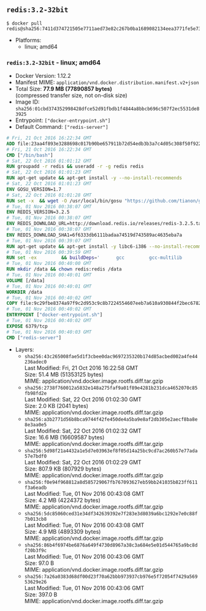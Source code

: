 ## `redis:3.2-32bit`

```console
$ docker pull redis@sha256:7411d374721505e7711aed73e82c267b0ba1689082134eea3771fe5e7316fbb5
```

-	Platforms:
	-	linux; amd64

### `redis:3.2-32bit` - linux; amd64

-	Docker Version: 1.12.2
-	Manifest MIME: `application/vnd.docker.distribution.manifest.v2+json`
-	Total Size: **77.9 MB (77890857 bytes)**  
	(compressed transfer size, not on-disk size)
-	Image ID: `sha256:01cbd374352998428dfce52d91fbdb1f4844a8bbcb696c507f2ec5531de83925`
-	Entrypoint: `["docker-entrypoint.sh"]`
-	Default Command: `["redis-server"]`

```dockerfile
# Fri, 21 Oct 2016 16:22:34 GMT
ADD file:23aa4f893e3288698c017b90be657911b72d54edb3b3a7c4d05c308f50f9228f in / 
# Fri, 21 Oct 2016 16:22:34 GMT
CMD ["/bin/bash"]
# Sat, 22 Oct 2016 01:01:12 GMT
RUN groupadd -r redis && useradd -r -g redis redis
# Sat, 22 Oct 2016 01:01:23 GMT
RUN apt-get update && apt-get install -y --no-install-recommends 		ca-certificates 		wget 	&& rm -rf /var/lib/apt/lists/*
# Sat, 22 Oct 2016 01:01:23 GMT
ENV GOSU_VERSION=1.7
# Sat, 22 Oct 2016 01:01:28 GMT
RUN set -x 	&& wget -O /usr/local/bin/gosu "https://github.com/tianon/gosu/releases/download/$GOSU_VERSION/gosu-$(dpkg --print-architecture)" 	&& wget -O /usr/local/bin/gosu.asc "https://github.com/tianon/gosu/releases/download/$GOSU_VERSION/gosu-$(dpkg --print-architecture).asc" 	&& export GNUPGHOME="$(mktemp -d)" 	&& gpg --keyserver ha.pool.sks-keyservers.net --recv-keys B42F6819007F00F88E364FD4036A9C25BF357DD4 	&& gpg --batch --verify /usr/local/bin/gosu.asc /usr/local/bin/gosu 	&& rm -r "$GNUPGHOME" /usr/local/bin/gosu.asc 	&& chmod +x /usr/local/bin/gosu 	&& gosu nobody true
# Tue, 01 Nov 2016 00:38:07 GMT
ENV REDIS_VERSION=3.2.5
# Tue, 01 Nov 2016 00:38:07 GMT
ENV REDIS_DOWNLOAD_URL=http://download.redis.io/releases/redis-3.2.5.tar.gz
# Tue, 01 Nov 2016 00:38:07 GMT
ENV REDIS_DOWNLOAD_SHA1=6f6333db6111badaa74519d743589ac4635eba7a
# Tue, 01 Nov 2016 00:39:07 GMT
RUN apt-get update && apt-get install -y libc6-i386 --no-install-recommends && rm -rf /var/lib/apt/lists/*
# Tue, 01 Nov 2016 00:39:59 GMT
RUN set -ex 		&& buildDeps=' 		gcc 		gcc-multilib 		libc6-dev-i386 		make 	' 	&& apt-get update 	&& apt-get install -y $buildDeps --no-install-recommends 	&& rm -rf /var/lib/apt/lists/* 		&& wget -O redis.tar.gz "$REDIS_DOWNLOAD_URL" 	&& echo "$REDIS_DOWNLOAD_SHA1 *redis.tar.gz" | sha1sum -c - 	&& mkdir -p /usr/src/redis 	&& tar -xzf redis.tar.gz -C /usr/src/redis --strip-components=1 	&& rm redis.tar.gz 		&& grep -q '^#define CONFIG_DEFAULT_PROTECTED_MODE 1$' /usr/src/redis/src/server.h 	&& sed -ri 's!^(#define CONFIG_DEFAULT_PROTECTED_MODE) 1$!\1 0!' /usr/src/redis/src/server.h 	&& grep -q '^#define CONFIG_DEFAULT_PROTECTED_MODE 0$' /usr/src/redis/src/server.h 		&& make -C /usr/src/redis 32bit 	&& make -C /usr/src/redis install 		&& rm -r /usr/src/redis 		&& apt-get purge -y --auto-remove $buildDeps
# Tue, 01 Nov 2016 00:40:00 GMT
RUN mkdir /data && chown redis:redis /data
# Tue, 01 Nov 2016 00:40:01 GMT
VOLUME [/data]
# Tue, 01 Nov 2016 00:40:01 GMT
WORKDIR /data
# Tue, 01 Nov 2016 00:40:02 GMT
COPY file:9c29fbe8374a97f9c2d953c9c8b7224554607eeb7a610a930844f2bec678265c in /usr/local/bin/ 
# Tue, 01 Nov 2016 00:40:02 GMT
ENTRYPOINT ["docker-entrypoint.sh"]
# Tue, 01 Nov 2016 00:40:02 GMT
EXPOSE 6379/tcp
# Tue, 01 Nov 2016 00:40:03 GMT
CMD ["redis-server"]
```

-	Layers:
	-	`sha256:43c265008fae5d1f3cbee0dac9697235320b174d85acbed002a4fe44236adec0`  
		Last Modified: Fri, 21 Oct 2016 16:22:58 GMT  
		Size: 51.4 MB (51353125 bytes)  
		MIME: application/vnd.docker.image.rootfs.diff.tar.gzip
	-	`sha256:2738f760012a5832e148a275faf9a01f89e4281b231dca4652070c85fb98fd2e`  
		Last Modified: Sat, 22 Oct 2016 01:02:30 GMT  
		Size: 2.0 KB (2041 bytes)  
		MIME: application/vnd.docker.image.rootfs.diff.tar.gzip
	-	`sha256:a3b2771d56b8bca9744f42fe450de4a5ba9e8af2db305e2aecf8ba8e8e3aa0e5`  
		Last Modified: Sat, 22 Oct 2016 01:02:32 GMT  
		Size: 16.6 MB (16609587 bytes)  
		MIME: application/vnd.docker.image.rootfs.diff.tar.gzip
	-	`sha256:5d98f21a4432a1e5d7e03963ef8f05d14a25bc9cd7ac260b57e77ada57e7bdf0`  
		Last Modified: Sat, 22 Oct 2016 01:02:29 GMT  
		Size: 807.9 KB (807929 bytes)  
		MIME: application/vnd.docker.image.rootfs.diff.tar.gzip
	-	`sha256:f0e94f968812a8d585729067fb767093627eb59bb241035b823ff611f3a6eadb`  
		Last Modified: Tue, 01 Nov 2016 00:43:08 GMT  
		Size: 4.2 MB (4224372 bytes)  
		MIME: application/vnd.docker.image.rootfs.diff.tar.gzip
	-	`sha256:5dc85060ced31e34df342639392e7f283e3d8039a6bc1292e7e0c88f7b013cb8`  
		Last Modified: Tue, 01 Nov 2016 00:43:08 GMT  
		Size: 4.9 MB (4893309 bytes)  
		MIME: application/vnd.docker.image.rootfs.diff.tar.gzip
	-	`sha256:86b4f6974be6876a649f4730d8967a38c3a684e5e01d544765a9bc8df20b3f9c`  
		Last Modified: Tue, 01 Nov 2016 00:43:06 GMT  
		Size: 97.0 B  
		MIME: application/vnd.docker.image.rootfs.diff.tar.gzip
	-	`sha256:7a26a0383d68df00d23f70a62bbb973937cb976e5f72054f7429a56953629e26`  
		Last Modified: Tue, 01 Nov 2016 00:43:06 GMT  
		Size: 397.0 B  
		MIME: application/vnd.docker.image.rootfs.diff.tar.gzip
